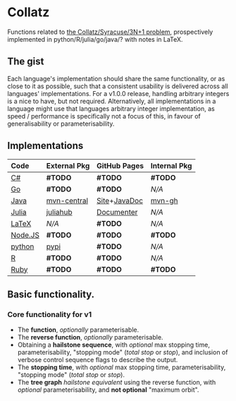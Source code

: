 # Collatz
Functions related to [the Collatz/Syracuse/3N+1 problem](https://en.wikipedia.org/wiki/Collatz_conjecture), prospectively implemented in python/R/julia/go/java/? with notes in LaTeX.
## The gist
Each language's implementation should share the same functionality, or as close to it as possible, such that a consistent usability is delivered across all languages' implementations.
For a v1.0.0 release, handling arbitrary integers is a nice to have, but not required. Alternatively, all implementations in a language might use that languages arbitrary integer implementation, as speed / performance is specifically not a focus of this, in favour of generalisability or parameterisability.
## Implementations
| Code | External Pkg | GitHub Pages | Internal Pkg |
| :--- | :---         | :---         | :---         |
| [C#](https://github.com/Skenvy/Collatz/tree/main/C%23) | **#TODO** | **#TODO** | **#TODO** |
| [Go](https://github.com/Skenvy/Collatz/tree/main/go) | **#TODO** | **#TODO** | _N/A_ |
| [Java](https://github.com/Skenvy/Collatz/tree/main/java) | [mvn-central](https://search.maven.org/artifact/io.github.skenvy/collatz) | [Site](https://skenvy.github.io/Collatz/java/)+[JavaDoc](https://skenvy.github.io/Collatz/java/apidocs/io/github/skenvy/package-summary.html) | [mvn-gh](https://github.com/Skenvy/Collatz/packages/1445255) |
| [Julia](https://github.com/Skenvy/Collatz/tree/main/julia) | [juliahub](https://juliahub.com/ui/Packages/Collatz/UmeZE) | [Documenter](https://skenvy.github.io/Collatz/julia/) | _N/A_ |
| [LaTeX](https://github.com/Skenvy/Collatz/tree/main/LaTeX) | _N/A_ | **#TODO** | _N/A_ |
| [Node.JS](https://github.com/Skenvy/Collatz/tree/main/node.js) | **#TODO** | **#TODO** | **#TODO** |
| [python](https://github.com/Skenvy/Collatz/tree/main/python) | [pypi](https://pypi.org/project/collatz/) | **#TODO** | _N/A_ |
| [R](https://github.com/Skenvy/Collatz/tree/main/R) | **#TODO** | **#TODO** | _N/A_ |
| [Ruby](https://github.com/Skenvy/Collatz/tree/main/ruby) | **#TODO** | **#TODO** | **#TODO** |
## Basic functionality.
### Core functionality for v1
* The **function**, _optionally_ parameterisable.
* The **reverse function**, _optionally_ parameterisable.
* Obtaining a **hailstone sequence**, with _optional_ max stopping time, parameterisability, "stopping mode" (_total stop_ or _stop_), and inclusion of verbose control sequence flags to describe the output.
* The **stopping time**, with _optional_ max stopping time, parameterisability, "stopping mode" (_total stop_ or _stop_).
* The **tree graph** _hailstone equivalent_ using the reverse function, with _optional_ parameterisability, and **not optional** "maximum orbit".
